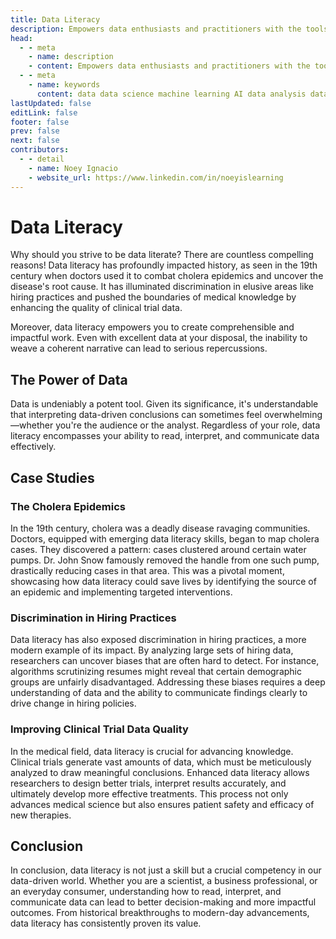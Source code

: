 ```yaml
---
title: Data Literacy
description: Empowers data enthusiasts and practitioners with the tools and knowledge to unlock the potential of data.
head:
  - - meta
    - name: description
    - content: Empowers data enthusiasts and practitioners with the tools and knowledge to unlock the potential of data.
  - - meta
    - name: keywords
      content: data data science machine learning AI data analysis data-driven data enthusiasts data practitioners
lastUpdated: false
editLink: false
footer: false
prev: false
next: false
contributors:
  - - detail
    - name: Noey Ignacio
    - website_url: https://www.linkedin.com/in/noeyislearning
---
```


# Data Literacy

Why should you strive to be data literate? There are countless compelling reasons! Data literacy has profoundly impacted history, as seen in the 19th century when doctors used it to combat cholera epidemics and uncover the disease's root cause. It has illuminated discrimination in elusive areas like hiring practices and pushed the boundaries of medical knowledge by enhancing the quality of clinical trial data.

Moreover, data literacy empowers you to create comprehensible and impactful work. Even with excellent data at your disposal, the inability to weave a coherent narrative can lead to serious repercussions.

## The Power of Data

Data is undeniably a potent tool. Given its significance, it's understandable that interpreting data-driven conclusions can sometimes feel overwhelming—whether you're the audience or the analyst. Regardless of your role, data literacy encompasses your ability to read, interpret, and communicate data effectively.

## Case Studies

### The Cholera Epidemics

In the 19th century, cholera was a deadly disease ravaging communities. Doctors, equipped with emerging data literacy skills, began to map cholera cases. They discovered a pattern: cases clustered around certain water pumps. Dr. John Snow famously removed the handle from one such pump, drastically reducing cases in that area. This was a pivotal moment, showcasing how data literacy could save lives by identifying the source of an epidemic and implementing targeted interventions.

### Discrimination in Hiring Practices

Data literacy has also exposed discrimination in hiring practices, a more modern example of its impact. By analyzing large sets of hiring data, researchers can uncover biases that are often hard to detect. For instance, algorithms scrutinizing resumes might reveal that certain demographic groups are unfairly disadvantaged. Addressing these biases requires a deep understanding of data and the ability to communicate findings clearly to drive change in hiring policies.

### Improving Clinical Trial Data Quality

In the medical field, data literacy is crucial for advancing knowledge. Clinical trials generate vast amounts of data, which must be meticulously analyzed to draw meaningful conclusions. Enhanced data literacy allows researchers to design better trials, interpret results accurately, and ultimately develop more effective treatments. This process not only advances medical science but also ensures patient safety and efficacy of new therapies.

## Conclusion

In conclusion, data literacy is not just a skill but a crucial competency in our data-driven world. Whether you are a scientist, a business professional, or an everyday consumer, understanding how to read, interpret, and communicate data can lead to better decision-making and more impactful outcomes. From historical breakthroughs to modern-day advancements, data literacy has consistently proven its value.
